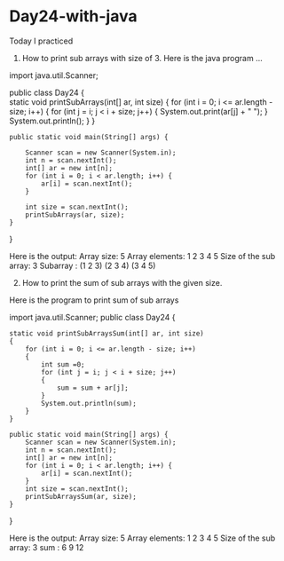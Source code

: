 # Day24-with-java
Today I practiced 
1. How to print sub arrays with size of 3. 
Here is the java program ...

import java.util.Scanner;

public class Day24 {    
    static void printSubArrays(int[] ar, int size)
    {
        for (int i = 0; i <= ar.length - size; i++)
        {
            for (int j = i; j < i + size; j++)
            {
                System.out.print(ar[j] + " ");
            }
            System.out.println();
        }
    }
    
    public static void main(String[] args) {
    
        Scanner scan = new Scanner(System.in);
        int n = scan.nextInt();
        int[] ar = new int[n];
        for (int i = 0; i < ar.length; i++) {
            ar[i] = scan.nextInt();
        }
        
        int size = scan.nextInt();
        printSubArrays(ar, size);
    }
}

Here is the output: 
Array size: 5
Array elements: 1 2 3 4 5
Size of the sub array: 3
Subarray :
(1 2 3)
(2 3 4)
(3 4 5)

2. How to print the sum of sub arrays with the given size.

Here is the program to print sum of sub arrays

import java.util.Scanner;
public class Day24 {
    
    static void printSubArraysSum(int[] ar, int size)
    {
        for (int i = 0; i <= ar.length - size; i++)
        {
            int sum =0;
            for (int j = i; j < i + size; j++)
            {
                sum = sum + ar[j];
            }
            System.out.println(sum);
        }
    }
    
    public static void main(String[] args) {
        Scanner scan = new Scanner(System.in);
        int n = scan.nextInt();
        int[] ar = new int[n];
        for (int i = 0; i < ar.length; i++) {
            ar[i] = scan.nextInt();
        }
        int size = scan.nextInt();
        printSubArraysSum(ar, size);
    }
}

Here is the output: 
Array size: 5
Array elements: 1 2 3 4 5
Size of the sub array: 3
sum :
6
9
12

